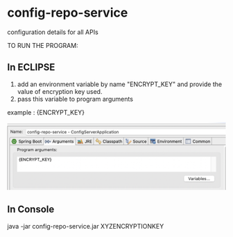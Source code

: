 # config-repo-service
configuration details for all APIs

TO RUN THE PROGRAM:

## In ECLIPSE

1. add an environment variable by name "ENCRYPT_KEY" and provide the value of encryption key used.
2. pass this variable to program arguments

example : {ENCRYPT_KEY}

![screebshot](https://github.com/API-Demonstration-Project-1/config-repo-service/blob/master/program_argument.png)

## In Console

java -jar config-repo-service.jar XYZENCRYPTIONKEY
